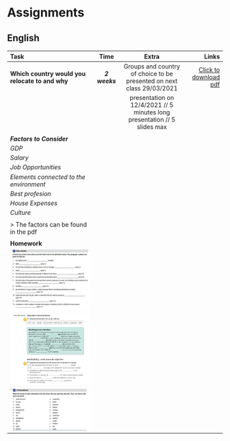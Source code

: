 # Assignments  

## English

| Task                                        | Time         | Extra                    | Links  |
| :--------------------------------              | :----------: | :-----------:            | ------:|
| **Which country would you relocate to and why**|**_2 weeks_** |Groups and country of choice to be presented on next class 29/03/2021   | [Click to download pdf](http://bit.ly/English_task)  |
|                         |                      |presentation on 12/4/2021  //  5 minutes long presentation  //  5 slides max|        |
|                                                |              |                                          |        |
|    **_Factors to Consider_**                       |       |
|     _GDP_                                      |
|     _Salary_                                   |
|     _Job Opportunities_                        ||||
|     _Elements connected to the environment_    ||||
|     _Best profesion_                           ||||
|     _House Expenses_                           ||||
|     _Culture_                                  ||||
|                                                ||||
| > The factors can be found in the pdf          ||||
|                                                ||||
|    **Homework**                                ||||
|    ![Homework](tmp_1616778780779.jpg "Homework View")|||
|    ![Homework](tmp_1616778850142.jpg "Homework View3")|||
|    ![Homework](tmp_1616778823678.jpg "Homework View2")|||

